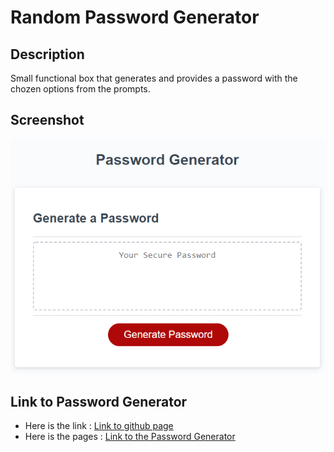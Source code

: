 # Random Password Generator

## Description

Small functional box that generates and provides a password with the chozen options from the prompts.

## Screenshot

![This password generator.](./assets/images/PWGen.png)

## Link to Password Generator

* Here is the link : [Link to github page](https://github.com/JMGuzman-784/hw3)
* Here is the pages : [Link to the Password Generator](https://jmguzman-784.github.io/hw3/)